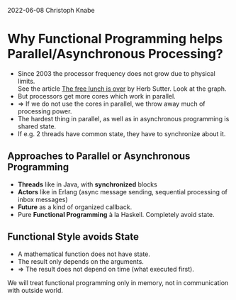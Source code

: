 2022-06-08 Christoph Knabe
# Why Functional Programming helps Parallel/Asynchronous Processing?
* Since 2003 the processor frequency does not grow due to physical limits.<br>
  See the article
  [The free lunch is over](http://www.gotw.ca/publications/concurrency-ddj.htm)
  by Herb Sutter. Look at the graph.
* But processors get more cores which work in parallel.
* &rArr; If we do not use the cores in parallel, we throw away much of processing power.
* The hardest thing in parallel, as well as in asynchronous programming is shared state.
* If e.g. 2 threads have common state, they have to synchronize about it.

## Approaches to Parallel or Asynchronous Programming
* **Threads** like in Java, with **synchronized** blocks
* **Actors** like in Erlang (async message sending, sequential processing of inbox messages)
* **Future** as a kind of organized callback.
* Pure **Functional Programming** à la Haskell. Completely avoid state.

## Functional Style avoids State
* A mathematical function does not have state.
* The result only depends on the arguments.
* &rArr; The result does not depend on time (what executed first).

We will treat functional programming only in memory, 
not in communication with outside world.